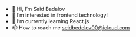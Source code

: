 - 👋 Hi, I’m Said Badalov
- 👀 I’m interested in frontend technology!
- 🌱 I’m currently learning React.js
- 📫 How to reach me seidbedelov00@icloud.com

<!---
saidbadalov1/saidbadalov1 is a ✨ special ✨ repository because its `README.md` (this file) appears on your GitHub profile.
You can click the Preview link to take a look at your changes.
--->
